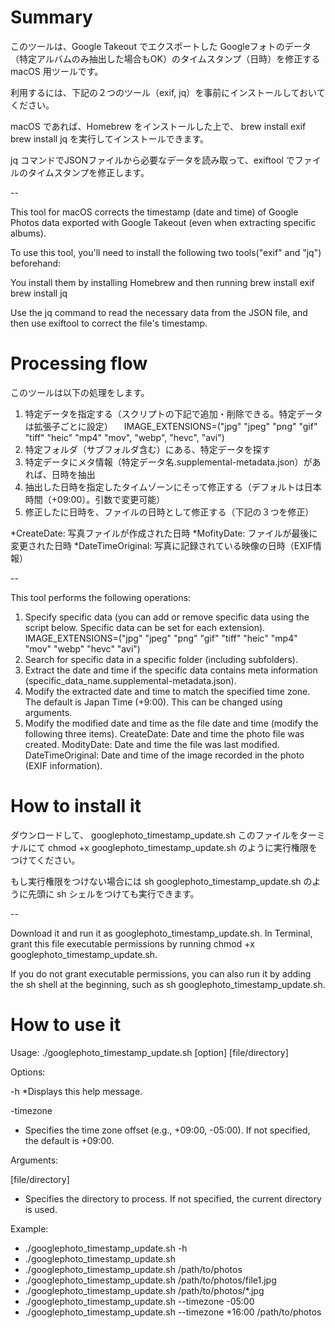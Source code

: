 # Summary

このツールは、Google Takeout でエクスポートした Googleフォトのデータ（特定アルバムのみ抽出した場合もOK）のタイムスタンプ（日時）を修正する macOS 用ツールです。

利用するには、下記の２つのツール（exif, jq）を事前にインストールしておいてください。

macOS であれば、Homebrew をインストールした上で、
brew install exif
brew install jq
を実行してインストールできます。

jq コマンドでJSONファイルから必要なデータを読み取って、exiftool でファイルのタイムスタンプを修正します。

--

This tool for macOS corrects the timestamp (date and time) of Google Photos data exported with Google Takeout (even when extracting specific albums).

To use this tool, you'll need to install the following two tools("exif" and "jq") beforehand:

You install them by installing Homebrew and then running
brew install exif
brew install jq

Use the jq command to read the necessary data from the JSON file, and then use exiftool to correct the file's timestamp.

# Processing flow

このツールは以下の処理をします。
1. 特定データを指定する（スクリプトの下記で追加・削除できる。特定データは拡張子ごとに設定）
　IMAGE_EXTENSIONS=("jpg" "jpeg" "png" "gif" "tiff" "heic" "mp4" "mov", "webp", "hevc", "avi")
2. 特定フォルダ（サブフォルダ含む）にある、特定データを探す
3. 特定データにメタ情報（特定データ名.supplemental-metadata.json）があれば、日時を抽出
4. 抽出した日時を指定したタイムゾーンにそって修正する（デフォルトは日本時間（+09:00）。引数で変更可能）
5. 修正したに日時を、ファイルの日時として修正する（下記の３つを修正）

*CreateDate: 写真ファイルが作成された日時
*MofityDate: ファイルが最後に変更された日時
*DateTimeOriginal: 写真に記録されている映像の日時（EXIF情報）

--

This tool performs the following operations:
1. Specify specific data (you can add or remove specific data using the script below. Specific data can be set for each extension).
IMAGE_EXTENSIONS=("jpg" "jpeg" "png" "gif" "tiff" "heic" "mp4" "mov" "webp" "hevc" "avi")
2. Search for specific data in a specific folder (including subfolders).
3. Extract the date and time if the specific data contains meta information (specific_data_name.supplemental-metadata.json).
4. Modify the extracted date and time to match the specified time zone.
The default is Japan Time (+9:00). This can be changed using arguments.
5. Modify the modified date and time as the file date and time (modify the following three items).
CreateDate: Date and time the photo file was created.
ModityDate: Date and time the file was last modified.
DateTimeOriginal: Date and time of the image recorded in the photo (EXIF information).

# How to install it

ダウンロードして、
googlephoto_timestamp_update.sh
このファイルをターミナルにて
chmod +x googlephoto_timestamp_update.sh
のように実行権限をつけてください。

もし実行権限をつけない場合には
sh googlephoto_timestamp_update.sh
のように先頭に sh シェルをつけても実行できます。

--

Download it and run it as googlephoto_timestamp_update.sh.
In Terminal, grant this file executable permissions by running chmod +x googlephoto_timestamp_update.sh.

If you do not grant executable permissions, you can also run it by adding the sh shell at the beginning, such as sh googlephoto_timestamp_update.sh.

# How to use it

Usage: ./googlephoto_timestamp_update.sh [option] [file/directory]

Options:
 
 -h 
 *Displays this help message.
 
 -timezone <offset>
 * Specifies the time zone offset (e.g., +09:00, -05:00). If not specified, the default is +09:00.

Arguments:

 [file/directory]
* Specifies the directory to process. If not specified, the current directory is used.

Example:
*  ./googlephoto_timestamp_update.sh -h
*  ./googlephoto_timestamp_update.sh
* ./googlephoto_timestamp_update.sh /path/to/photos
*  ./googlephoto_timestamp_update.sh /path/to/photos/file1.jpg
*  ./googlephoto_timestamp_update.sh /path/to/photos/*.jpg
*  ./googlephoto_timestamp_update.sh --timezone -05:00
*  ./googlephoto_timestamp_update.sh --timezone +16:00 /path/to/photos
  

